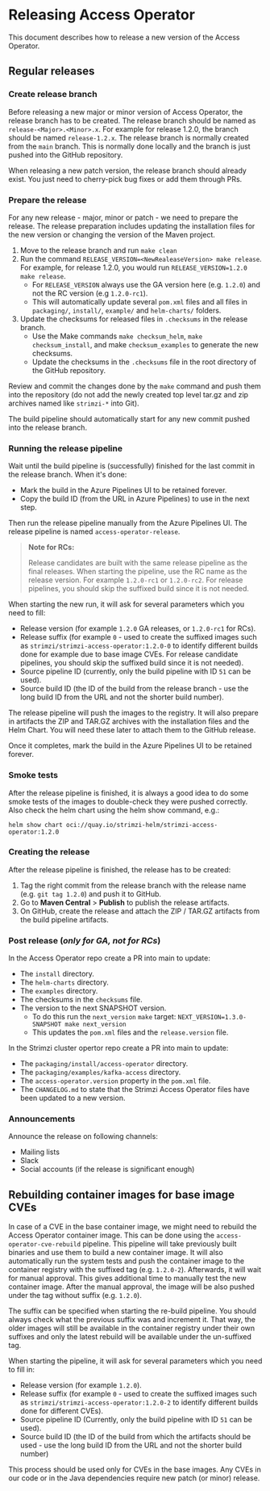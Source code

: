 # Releasing Access Operator

This document describes how to release a new version of the Access Operator.

## Regular releases

### Create release branch

Before releasing a new major or minor version of Access Operator, the release branch has to be created.
The release branch should be named as `release-<Major>.<Minor>.x`.
For example for release 1.2.0, the branch should be named `release-1.2.x`.
The release branch is normally created from the `main` branch.
This is normally done locally and the branch is just pushed into the GitHub repository.

When releasing a new patch version, the release branch should already exist.
You just need to cherry-pick bug fixes or add them through PRs.

### Prepare the release

For any new release - major, minor or patch - we need to prepare the release.
The release preparation includes updating the installation files for the new version or changing the version of the Maven project.

1. Move to the release branch and run `make clean`
2. Run the command `RELEASE_VERSION=<NewRealeaseVersion> make release`.
   For example, for release 1.2.0, you would run `RELEASE_VERSION=1.2.0 make release`.
   * For `RELEASE_VERSION` always use the GA version here (e.g. `1.2.0`) and not the RC version (e.g `1.2.0-rc1`).
   * This will automatically update several `pom.xml` files and all files in `packaging/`, `install/`, `example/` and `helm-charts/` folders. 
3. Update the checksums for released files in `.checksums` in the release branch.
   * Use the Make commands `make checksum_helm`, `make checksum_install`, and make `checksum_examples` to generate the new checksums.
   * Update the checksums in the `.checksums` file in the root directory of the GitHub repository.

Review and commit the changes done by the `make` command and push them into the repository (do not add the newly created top level tar.gz and zip archives named like `strimzi-*` into Git).

The build pipeline should automatically start for any new commit pushed into the release branch.

### Running the release pipeline

Wait until the build pipeline is (successfully) finished for the last commit in the release branch.
When it's done:
* Mark the build in the Azure Pipelines UI to be retained forever.
* Copy the build ID (from the URL in Azure Pipelines) to use in the next step.

Then run the release pipeline manually from the Azure Pipelines UI.
The release pipeline is named `access-operator-release`.

> **Note for RCs:**
> 
> Release candidates are built with the same release pipeline as the final releases.
> When starting the pipeline, use the RC name as the release version.
> For example `1.2.0-rc1` or `1.2.0-rc2`.
> For release pipelines, you should skip the suffixed build since it is not needed.

When starting the new run, it will ask for several parameters which you need to fill:

* Release version (for example `1.2.0` GA releases, or `1.2.0-rc1` for RCs).
* Release suffix (for example `0` - used to create the suffixed images such as `strimzi/strimzi-access-operator:1.2.0-0` to identify different builds done for example due to base image CVEs. For release candidate pipelines, you should skip the suffixed build since it is not needed).
* Source pipeline ID (currently, only the build pipeline with ID `51` can be used).
* Source build ID (the ID of the build from the release branch - use the long build ID from the URL and not the shorter build number).

The release pipeline will push the images to the registry.
It will also prepare in artifacts the ZIP and TAR.GZ archives with the installation files and the Helm Chart.
You will need these later to attach them to the GitHub release.

Once it completes, mark the build in the Azure Pipelines UI to be retained forever.

### Smoke tests

After the release pipeline is finished, it is always a good idea to do some smoke tests of the images to double-check they were pushed correctly.
Also check the helm chart using the helm show command, e.g.:
```shell
helm show chart oci://quay.io/strimzi-helm/strimzi-access-operator:1.2.0
```

### Creating the release

After the release pipeline is finished, the release has to be created:

1. Tag the right commit from the release branch with the release name (e.g. `git tag 1.2.0`) and push it to GitHub.
2. Go to **Maven Central** > **Publish** to publish the release artifacts.
3. On GitHub, create the release and attach the ZIP / TAR.GZ artifacts from the build pipeline artifacts.

### Post release (_only for GA, not for RCs_)

In the Access Operator repo create a PR into main to update:
* The `install` directory.
* The `helm-charts` directory.
* The `examples` directory.
* The checksums in the `checksums` file.
* The version to the next SNAPSHOT version.
  * To do this run the `next_version` `make` target: `NEXT_VERSION=1.3.0-SNAPSHOT make next_version`
  * This updates the `pom.xml` files and the `release.version` file.

In the Strimzi cluster opertor repo create a PR into main to update:
* The `packaging/install/access-operator` directory.
* The `packaging/examples/kafka-access` directory.
* The `access-operator.version` property in the `pom.xml` file.
* The `CHANGELOG.md` to state that the Strimzi Access Operator files have been updated to a new version.

### Announcements

Announce the release on following channels:
* Mailing lists
* Slack
* Social accounts (if the release is significant enough)

## Rebuilding container images for base image CVEs

In case of a CVE in the base container image, we might need to rebuild the Access Operator container image.
This can be done using the `access-operator-cve-rebuild` pipeline.
This pipeline will take previously built binaries and use them to build a new container image.
It will also automatically run the system tests and push the container image to the container registry with the suffixed tag (e.g. `1.2.0-2`).
Afterwards, it will wait for manual approval.
This gives additional time to manually test the new container image.
After the manual approval, the image will be also pushed under the tag without suffix (e.g. `1.2.0`).

The suffix can be specified when starting the re-build pipeline.
You should always check what the previous suffix was and increment it.
That way, the older images will still be available in the container registry under their own suffixes and only the latest rebuild will be available under the un-suffixed tag.

When starting the pipeline, it will ask for several parameters which you need to fill in:

* Release version (for example `1.2.0`).
* Release suffix (for example `0` - used to create the suffixed images such as `strimzi/strimzi-access-operator:1.2.0-2` to identify different builds done for different CVEs).
* Source pipeline ID (Currently, only the build pipeline with ID `51` can be used).
* Source build ID (the ID of the build from which the artifacts should be used - use the long build ID from the URL and not the shorter build number)

This process should be used only for CVEs in the base images.
Any CVEs in our code or in the Java dependencies require new patch (or minor) release.
